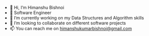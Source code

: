 - 👋 Hi, I’m Himanshu Bishnoi
- 👀 Software Engineer
- 🌱 I’m currently working on my Data Structures and Algorithm skills
- 💞️ I’m looking to collaborate on different software projects
- 📫 You can reach me on himanshukumarbishnoi@gmail.com
